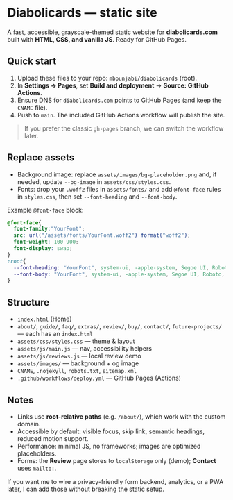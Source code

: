 
# Diabolicards — static site

A fast, accessible, grayscale-themed static website for **diabolicards.com** built with **HTML, CSS, and vanilla JS**. Ready for GitHub Pages.

## Quick start

1. Upload these files to your repo: `mbpunjabi/diabolicards` (root).
2. In **Settings → Pages**, set **Build and deployment** → **Source: GitHub Actions**.
3. Ensure DNS for `diabolicards.com` points to GitHub Pages (and keep the `CNAME` file).
4. Push to `main`. The included GitHub Actions workflow will publish the site.

> If you prefer the classic `gh-pages` branch, we can switch the workflow later.

## Replace assets

- Background image: replace `assets/images/bg-placeholder.png` and, if needed, update `--bg-image` in `assets/css/styles.css`.
- Fonts: drop your `.woff2` files in `assets/fonts/` and add `@font-face` rules in `styles.css`, then set `--font-heading` and `--font-body`.

Example `@font-face` block:
```css
@font-face{
  font-family:"YourFont";
  src: url("/assets/fonts/YourFont.woff2") format("woff2");
  font-weight: 100 900;
  font-display: swap;
}
:root{
  --font-heading: "YourFont", system-ui, -apple-system, Segoe UI, Roboto, Inter, Arial, sans-serif;
  --font-body: "YourFont", system-ui, -apple-system, Segoe UI, Roboto, Inter, Arial, sans-serif;
}
```

## Structure

- `index.html` (Home)
- `about/`, `guide/`, `faq/`, `extras/`, `review/`, `buy/`, `contact/`, `future-projects/` — each has an `index.html`
- `assets/css/styles.css` — theme & layout
- `assets/js/main.js` — nav, accessibility helpers
- `assets/js/reviews.js` — local review demo
- `assets/images/` — background + og image
- `CNAME`, `.nojekyll`, `robots.txt`, `sitemap.xml`
- `.github/workflows/deploy.yml` — GitHub Pages (Actions)

## Notes

- Links use **root-relative paths** (e.g. `/about/`), which work with the custom domain.
- Accessible by default: visible focus, skip link, semantic headings, reduced motion support.
- Performance: minimal JS, no frameworks; images are optimized placeholders.
- Forms: the **Review** page stores to `localStorage` only (demo); **Contact** uses `mailto:`.

If you want me to wire a privacy-friendly form backend, analytics, or a PWA later, I can add those without breaking the static setup.

